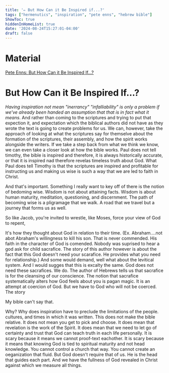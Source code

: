 ```yaml
---
title: '✏️ But How Can it Be Inspired if...?'
tags: ["hermenutics", "inspiration", "pete enns", "hebrew bible"]
ShowToc: true
hiddenInHomeList: true
date: '2024-08-24T15:27:01-04:00'
draft: false
---
```

# Material
[Pete Enns: But How Can it Be Inspired If...?](https://www.youtube.com/watch?v=WV9uFZA9EYY)

# But How Can it Be Inspired If...?

*Having inspiration not mean "inerrancy" "infalliability" is only a problem if we've already been handed an assumption that that is in fact what it means*. And rather than coming to the scriptures and trying to put that expection it, and expectation which the biblical authors did not have as they wrote the text is going to create problems for us. We can, however, take the approach of looking at what the scriptures say for themselve about the formation of the scriptures, their assembly, and how the spirit works alongside the writers. If we take a step back from what we think we know, we can even take a closer look at how the bible works. Paul does not tell timothy, the bible is inspired and therefore, it is always historically accurate, or that it is inspired nad therefore revelas timeless truth about God. What Paul does tell Timothy is that the scriptures are inspired and profitable for instructing us and making us wise is such a way that we are led to faith in Christ. 

And that's important. Something I really want to key off of there is the notion of bedoming wise. Wisdom is not about attaining facts. Wisdom is about human maturity, meditation, questioning, and discernment. The path of becoming wise is a pligramage that we walk. A road that we travel but a journey that forms us as well. 

So like Jacob, you're invited to wrestle, like Moses, force your view of God to repent, 

It's how they thought about God in relation to their time. (Ex. Abraham....not abot Abraham's willingness to kill his son. That is never commended. His faith in the character of God is comended. Nobody was suprised to hear a god ask for child sacrafice. The story of this author however is about the fact that this God doesn't need your scarafice. He provides what you need for relationship.) And some would demand, well what about the levitical system. And I would sugges that this is excalty the same. God does not need these sacrafices. We do. The author of Hebrews tells us that sacrafice is for the cleansing of our conscience. The notion that sacrafice systematically alters how God feels about you is pagan magic. It is an attempt at coercion of God. But we have to God who will not be coerced. The story 

My bible can't say that.

Why? Why does inspiration have to preclude the limitations of the people. cultures, and times in which it was written. This does not make the bible relative. It does not mean you get to pick and choose. It does mean that revelation is the work of the Spirit. It does mean that we need to let go of certainty and trust that God can teach truth in each life personally. It is scary because it means we cannot proof-text eachother. It is scary because it means that knowing God is tied to spiritual maturity and not head knowledge. You cannot control a church that way. You cannot create an oeganization that fluid. But God doesn't require that of us. He is the head that guides each part. And we have the fullness of God revealed in Christ against which we measure all things.



